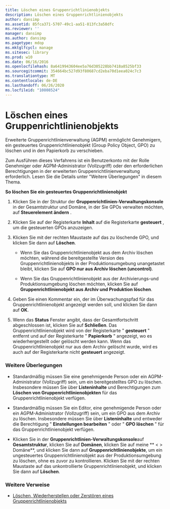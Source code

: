 ```yaml
---
title: Löschen eines Gruppenrichtlinienobjekts
description: Löschen eines Gruppenrichtlinienobjekts
author: dansimp
ms.assetid: 85fca371-5707-49c1-aa51-813fc3a58dfc
ms.reviewer: ''
manager: dansimp
ms.author: dansimp
ms.pagetype: mdop
ms.mktglfcycl: manage
ms.sitesec: library
ms.prod: w10
ms.date: 06/16/2016
ms.openlocfilehash: 8a6419943604ee5a76d305228bb7418a8525bf33
ms.sourcegitcommit: 354664bc527d93f80687cd2eba70d1eea024c7c3
ms.translationtype: MT
ms.contentlocale: de-DE
ms.lasthandoff: 06/26/2020
ms.locfileid: "10808524"
---
```

# Löschen eines Gruppenrichtlinienobjekts


Erweiterte Gruppenrichtlinienverwaltung (AGPM) ermöglicht Genehmigern, ein gesteuertes Gruppenrichtlinienobjekt (Group Policy Object, GPO) zu löschen und in den Papierkorb zu verschieben.

Zum Ausführen dieses Verfahrens ist ein Benutzerkonto mit der Rolle Genehmiger oder AGPM-Administrator (Vollzugriff) oder den erforderlichen Berechtigungen in der erweiterten Gruppenrichtlinienverwaltung erforderlich. Lesen Sie die Details unter "Weitere Überlegungen" in diesem Thema.

**So löschen Sie ein gesteuertes Gruppenrichtlinienobjekt**

1.  Klicken Sie in der Struktur der **Gruppenrichtlinien-Verwaltungskonsole** in der Gesamtstruktur und Domäne, in der Sie GPOs verwalten möchten, auf **Steuerelement ändern** .

2.  Klicken Sie auf der Registerkarte **Inhalt** auf die Registerkarte **gesteuert** , um die gesteuerten GPOs anzuzeigen.

3.  Klicken Sie mit der rechten Maustaste auf das zu löschende GPO, und klicken Sie dann auf **Löschen**.

    -   Wenn Sie das Gruppenrichtlinienobjekt aus dem Archiv löschen möchten, während die bereitgestellte Version des Gruppenrichtlinienobjekts in der Produktionsumgebung unangetastet bleibt, klicken Sie auf **GPO nur aus Archiv löschen (uncontrol)**.

    -   Wenn Sie das Gruppenrichtlinienobjekt aus der Archivierungs-und Produktionsumgebung löschen möchten, klicken Sie auf **Gruppenrichtlinienobjekt aus Archiv und Produktion löschen**.

4.  Geben Sie einen Kommentar ein, der im Überwachungspfad für das Gruppenrichtlinienobjekt angezeigt werden soll, und klicken Sie dann auf **OK**.

5.  Wenn das **Status** Fenster angibt, dass der Gesamtfortschritt abgeschlossen ist, klicken Sie auf **Schließen**. Das Gruppenrichtlinienobjekt wird von der Registerkarte " **gesteuert** " entfernt und auf der Registerkarte " **Papierkorb** " angezeigt, wo es wiederhergestellt oder gelöscht werden kann. Wenn das Gruppenrichtlinienobjekt nur aus dem Archiv gelöscht wurde, wird es auch auf der Registerkarte nicht **gesteuert** angezeigt.

### Weitere Überlegungen

-   Standardmäßig müssen Sie eine genehmigende Person oder ein AGPM-Administrator (Vollzugriff) sein, um ein bereitgestelltes GPO zu löschen. Insbesondere müssen Sie über **Listeninhalte** und Berechtigungen zum **Löschen von Gruppenrichtlinienobjekten** für das Gruppenrichtlinienobjekt verfügen.

-   Standardmäßig müssen Sie ein Editor, eine genehmigende Person oder ein AGPM-Administrator (Vollzugriff) sein, um ein GPO aus dem Archiv zu löschen. Insbesondere müssen Sie über **Listeninhalte** und entweder die Berechtigung " **Einstellungen bearbeiten** " oder " **GPO löschen** " für das Gruppenrichtlinienobjekt verfügen.

-   Klicken Sie in der **Gruppenrichtlinien-Verwaltungskonsole**auf **Gesamtstruktur**, klicken Sie auf **Domänen**, klicken Sie auf meine ** &lt; &gt; Domäne**, und klicken Sie dann auf **Gruppenrichtlinienobjekte**, um ein ungesteuertes Gruppenrichtlinienobjekt aus der Produktionsumgebung zu löschen, ohne es zuvor zu kontrollieren. Klicken Sie mit der rechten Maustaste auf das unkontrollierte Gruppenrichtlinienobjekt, und klicken Sie dann auf **Löschen**.

### Weitere Verweise

-   [Löschen, Wiederherstellen oder Zerstören eines Gruppenrichtlinienobjekts](deleting-restoring-or-destroying-a-gpo.md)

 

 





